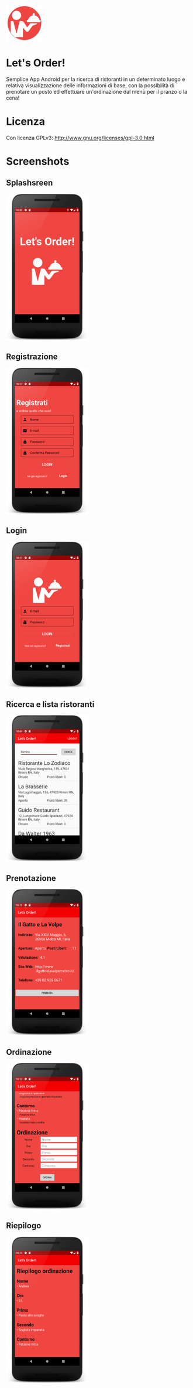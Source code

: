 <a><img src='https://raw.githubusercontent.com/andreadeluna/ProgettoPDGT/master/img/icona.png' alt='icon' height='100'/></a>

# Let's Order!
Semplice App Android per la ricerca di ristoranti in un determinato luogo e relativa visualizzazione delle informazioni di base, con la possibilità di prenotare un posto ed effettuare un'ordinazione dal menù per il pranzo o la cena!

# Licenza
Con licenza GPLv3: http://www.gnu.org/licenses/gpl-3.0.html

# Screenshots

## Splashsreen

<a><img src='https://raw.githubusercontent.com/andreadeluna/ProgettoPDGT/master/img/splashscreen.png' height='400' alt='icon'/></a>

## Registrazione

<a><img src='https://raw.githubusercontent.com/andreadeluna/ProgettoPDGT/master/img/registrazione.png' height='400' alt='icon'/></a>

## Login

<a><img src='https://raw.githubusercontent.com/andreadeluna/ProgettoPDGT/master/img/login.png' height='400' alt='icon'/></a>

## Ricerca e lista ristoranti

<a><img src='https://raw.githubusercontent.com/andreadeluna/ProgettoPDGT/master/img/lista_ristoranti.png' height='400' alt='icon'/></a>

## Prenotazione

<a><img src='https://raw.githubusercontent.com/andreadeluna/ProgettoPDGT/master/img/prenotazione.png' height='400' alt='icon'/></a>

## Ordinazione

<a><img src='https://raw.githubusercontent.com/andreadeluna/ProgettoPDGT/master/img/ordinazione.png' height='400' alt='icon'/></a>

## Riepilogo

<a><img src='https://raw.githubusercontent.com/andreadeluna/ProgettoPDGT/master/img/riepilogo.png' height='400' alt='icon'/></a>